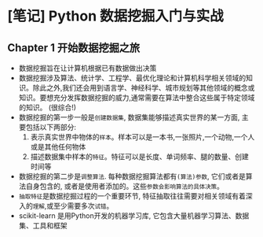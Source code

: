 # [笔记] Python 数据挖掘入门与实战

## Chapter 1 开始数据挖掘之旅

- 数据挖掘旨在让计算机根据已有数据做出决策
- 数据挖掘涉及算法、统计学、工程学、最优化理论和计算机科学相关领域的知识。除此之外,我们还会用到语言学、神经科学、城市规划等其他领域的概念或知识。要想充分发挥数据挖掘的威力,通常需要在算法中整合这些属于特定领域的知识。 (很综合!)
- 数据挖掘的第一步一般是`创建数据集`, 数据集能够描述真实世界的某一方面, 主要包括以下两部分:
    1. 表示真实世界中物体的`样本`。样本可以是一本书,一张照片,一个动物,一个人或是其他任何物体
    2. 描述数据集中样本的`特征`。特征可以是长度、单词频率、腿的数量、创建时间等
- 数据挖掘的第二步是`调整算法`. 每种数据挖掘算法都有`(算法)参数`, 它们或者是算法自身包含的, 或者是使用者添加的。这些`参数会影响算法的具体决策`。
- `抽取特征`是数据挖掘过程的一个重要环节, 特征抽取往往需要对相关领域有着深入的`理解`,或至少需要多次`试错`。
- scikit-learn 是用Python开发的机器学习库, 它包含大量机器学习算法、数据集、工具和框架
